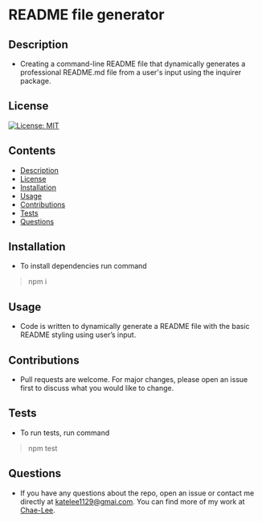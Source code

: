 # README file generator
## Description
-  Creating a command-line README file that dynamically generates a professional README.md file from a user's input using the inquirer package.

## License
[![License: MIT](https://img.shields.io/badge/License-MIT-yellow.svg)](https://opensource.org/licenses/MIT)

## Contents
- [Description](#description)
- [License](#license)
- [Installation](#installation)
- [Usage](#usage)
- [Contributions](#contributions)
- [Tests](#tests)
- [Questions](#questions)

## Installation
- To install dependencies run command 
> npm i

## Usage
- Code is written to dynamically generate a README file with the basic README styling using user’s input. 

## Contributions
- Pull requests are welcome. For major changes, please open an issue first to discuss what you would like to change.

## Tests
- To run tests, run command 
> npm test


## Questions
- If you have any questions about the repo, open an issue or contact me directly at katelee1129@gmai.com. You can find more of my work at [Chae-Lee](https://github.com/Chae-Lee).

